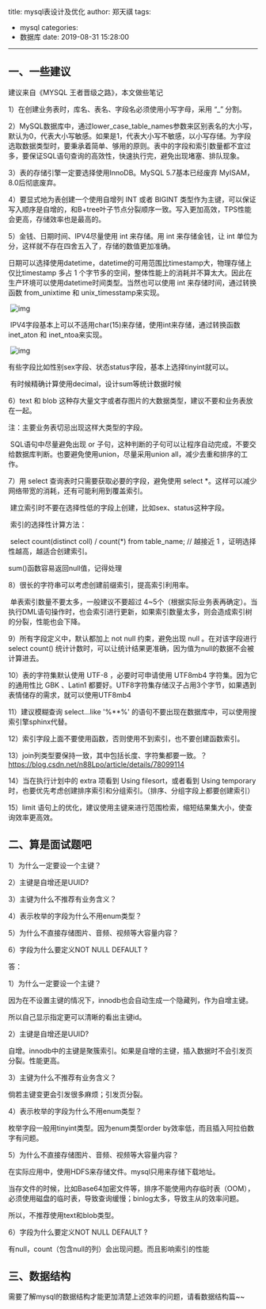title: mysql表设计及优化
author: 郑天祺
tags:
  - mysql
categories:
  - 数据库
date: 2019-08-31 15:28:00

---

## 一、一些建议

建议来自《MYSQL 王者晋级之路》，本文做些笔记

1）在创建业务表时，库名、表名、字段名必须使用小写字母，采用 “_” 分割。

2）MySQL数据库中，通过lower_case_table_names参数来区别表名的大小写，默认为0，代表大小写敏感。如果是1，代表大小写不敏感，以小写存储。为字段选取数据类型时，要秉承着简单、够用的原则。表中的字段和索引数量都不宜过多，要保证SQL语句查询的高效性，快速执行完，避免出现堵塞、排队现象。

3）表的存储引擎一定要选择使用InnoDB。MySQL 5.7基本已经废弃 MyISAM，8.0后彻底废弃。

4）要显式地为表创建一个使用自增列 INT 或者 BIGINT 类型作为主键，可以保证写入顺序是自增的，和B+tree叶子节点分裂顺序一致。写入更加高效，TPS性能会更高，存储效率也是最高的。

5）金钱、日期时间、IPV4尽量使用 int 来存储。用 int 来存储金钱，让 int 单位为分，这样就不存在四舍五入了，存储的数值更加准确。

​        日期可以选择使用datetime，datetime的可用范围比timestamp大，物理存储上仅比timestamp 多占 1 个字节多的空间，整体性能上的消耗并不算太大。因此在生产环境可以使用datetime时间类型。当然也可以使用 int 来存储时间，通过转换函数 from_unixtime 和 unix_timesstamp来实现。 

​        ![img](/img/mysql时间存储.png)

​        IPV4字段基本上可以不适用char(15)来存储，使用int来存储，通过转换函数 inet_aton 和 inet_ntoa来实现。

​        ![img](/img/mysql的ip存储.png)

​        有些字段比如性别sex字段、状态status字段，基本上选择tinyint就可以。

​		有时候精确计算使用decimal，设计sum等统计数据时候

6）text 和 blob 这种存大量文字或者存图片的大数据类型，建议不要和业务表放在一起。

注：主要业务表切忌出现这样大类型的字段。

​        SQL语句中尽量避免出现 or 子句，这种判断的子句可以让程序自动完成，不要交给数据库判断。也要避免使用union，尽量采用union all，减少去重和排序的工作。

7）用 select 查询表时只需要获取必要的字段，避免使用 select *。这样可以减少网络带宽的消耗，还有可能利用到覆盖索引。

​        建立索引时不要在选择性低的字段上创建，比如sex、status这种字段。

​        索引的选择性计算方法：

​        select count(distinct coll) / count(*) from table_name;  // 越接近 1 ，证明选择性越高，越适合创建索引。

sum()函数容易返回null值，记得处理

8）很长的字符串可以考虑创建前缀索引，提高索引利用率。

​        单表索引数量不要太多，一般建议不要超过 4~5个（根据实际业务表再确定）。当执行DML语句操作时，也会索引进行更新，如果索引数量太多，则会造成索引树的分裂，性能也会下降。

9）所有字段定义中，默认都加上 not null 约束，避免出现 null 。在对该字段进行 select count() 统计计数时，可以让统计结果更准确，因为值为null的数据不会被计算进去。

10）表的字符集默认使用 UTF-8 ，必要时可申请使用 UTF8mb4 字符集。因为它的通用性比 GBK 、Latin1 都要好。UTF8字符集存储汉子占用3个字节，如果遇到表情储存的需求，就可以使用UTF8mb4

11）建议模糊查询 select...like '%**%' 的语句不要出现在数据库中，可以使用搜索引擎sphinx代替。

12）索引字段上面不要使用函数，否则使用不到索引，也不要创建函数索引。

13）join列类型要保持一致，其中包括长度、字符集都要一致。？https://blog.csdn.net/n88Lpo/article/details/78099114

14）当在执行计划中的 extra 项看到 Using filesort，或者看到 Using temporary 时，也要优先考虑创建排序索引和分组索引。（排序、分组字段上都要创建索引）

15）limit 语句上的优化，建议使用主键来进行范围检索，缩短结果集大小，使查询效率更高效。

## 二、算是面试题吧

1）为什么一定要设一个主键？

2）主键是自增还是UUID?

3）主键为什么不推荐有业务含义？

4）表示枚举的字段为什么不用enum类型？

5）为什么不直接存储图片、音频、视频等大容量内容？

6）字段为什么要定义NOT NULL DEFAULT ?

答：

1）为什么一定要设一个主键？

因为在不设置主键的情况下，innodb也会自动生成一个隐藏列，作为自增主键。

所以自己显示指定更可以清晰的看出主键id。

2）主键是自增还是UUID?

自增。innodb中的主键是聚簇索引。如果是自增的主键，插入数据时不会引发页分裂。性能更高。

3）主键为什么不推荐有业务含义？

倘若主键变更会引发很多麻烦；引发页分裂。

4）表示枚举的字段为什么不用enum类型？

枚举字段一般用tinyint类型。因为enum类型order by效率低，而且插入阿拉伯数字有问题。

5）为什么不直接存储图片、音频、视频等大容量内容？

在实际应用中，使用HDFS来存储文件。mysql只用来存储下载地址。

当存文件的时候，比如Base64加密文件等，排序不能使用内存临时表（OOM），必须使用磁盘的临时表，导致查询缓慢；binlog太多，导致主从的效率问题。

所以，不推荐使用text和blob类型。

6）字段为什么要定义NOT NULL DEFAULT ?

有null，count（包含null的列）会出现问题。而且影响索引的性能

## 三、数据结构

需要了解mysql的数据结构才能更加清楚上述效率的问题，请看数据结构篇~~